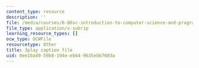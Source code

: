 ```yaml
---
content_type: resource
description: ''
file: /media/courses/6-00sc-introduction-to-computer-science-and-programming-spring-2011/0ee1ba4959b8194eeb649635ebb7603a_hmtXhZTfAes.srt
file_type: application/x-subrip
learning_resource_types: []
ocw_type: OCWFile
resourcetype: Other
title: 3play caption file
uid: 0ee1ba49-59b8-194e-eb64-9635ebb7603a
---
```

